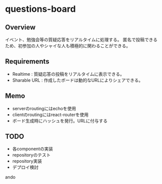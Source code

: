 # questions-board

## Overview
イベント、勉強会等の質疑応答をリアルタイムに処理する。
匿名で投稿できるため、初参加の人やシャイな人も積極的に関わることができる。


## Requirements
- Realtime : 質疑応答の投稿をリアルタイムに表示できる。
- Sharable URL : 作成したボードは動的なURLによりシェアできる。


## Memo
- serverのroutingにはechoを使用
- clientのroutingにはreact-routerを使用
- ボード生成時にハッシュを発行。URLに付与する


## TODO
- 各componentの実装
- repositoryのテスト
- repository実装
- デプロイ検討

ando